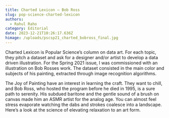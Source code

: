```yaml
---
title: Charted Lexicon – Bob Ross
slug: pop-science-charted-lexicon
authors:
  - Rahul Raho
category: Editorial
date: 2023-12-21T10:26:17.636Z
himage: /uploads/pscsp21_charted_bobross_final.jpg
---
```

Charted Lexicon is Popular Science’s column on data art. For each topic, they pitch a dataset and ask for a designer and/or artist to develop a data driven illustration. For the Spring 2021 issue, I was commissioned with an illustration on Bob Rosses work. The dataset consisted in the main color and subjects of his painting, extracted through image recognition algorithms.

The Joy of Painting have an interest in learning the craft. They want to chill, and Bob Ross, who hosted the program before he died in 1995, is a sure path to serenity. His subdued baritone and the gentle sound of a brush on canvas made him an ASMR artist for the analog age. You can almost feel stress evaporate watching the dabs and strokes coalesce into a landscape. Here’s a look at the science of elevating relaxation to an art form.